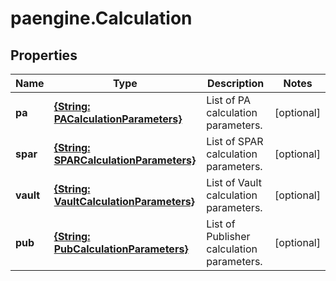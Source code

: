 # paengine.Calculation

## Properties

Name | Type | Description | Notes
------------ | ------------- | ------------- | -------------
**pa** | [**{String: PACalculationParameters}**](PACalculationParameters.md) | List of PA calculation parameters. | [optional] 
**spar** | [**{String: SPARCalculationParameters}**](SPARCalculationParameters.md) | List of SPAR calculation parameters. | [optional] 
**vault** | [**{String: VaultCalculationParameters}**](VaultCalculationParameters.md) | List of Vault calculation parameters. | [optional] 
**pub** | [**{String: PubCalculationParameters}**](PubCalculationParameters.md) | List of Publisher calculation parameters. | [optional] 


